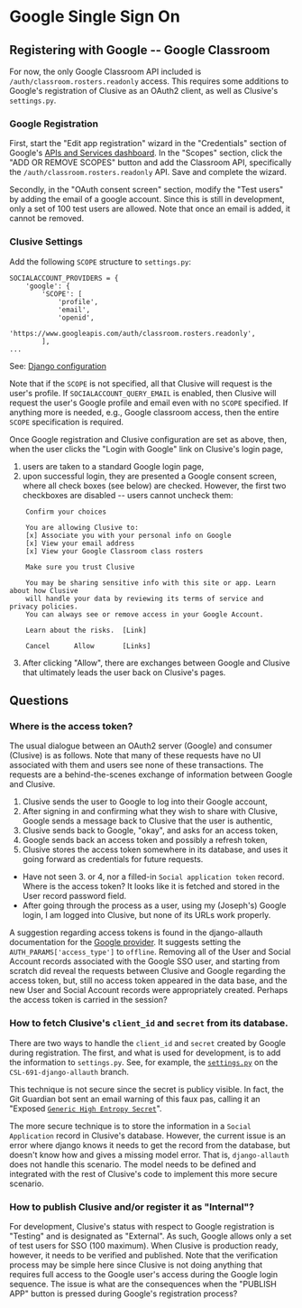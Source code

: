 # Google Single Sign On

## Registering with Google -- Google Classroom

For now, the only Google Classroom API included is `/auth/classroom.rosters.readonly`
access.  This requires some additions to Google's registration of Clusive as an
OAuth2 client, as well as Clusive's `settings.py`.

### Google Registration
First, start the "Edit app registration" wizard in the "Credentials"
section of Google's [APIs and Services dashboard](https://console.developers.google.com/apis/credentials/consent/).
In the "Scopes" section, click the "ADD OR REMOVE SCOPES" button and add the Classroom
API, specifically the `/auth/classroom.rosters.readonly` API.  Save and complete
the wizard.

Secondly, in the "OAuth consent screen" section, modify the "Test users" by
adding the email of a google account.  Since this is still in development, only
a set of 100 test users are allowed.  Note that once an email is added, it
cannot be removed.

### Clusive Settings
Add the following `SCOPE` structure to `settings.py`:

```
SOCIALACCOUNT_PROVIDERS = {
    'google': {
        'SCOPE': [
            'profile',
            'email',
            'openid',
            'https://www.googleapis.com/auth/classroom.rosters.readonly',
        ],
...
```
See: [Django configuration](https://django-allauth.readthedocs.io/en/latest/providers.html#django-configuration)

Note that if the `SCOPE` is not specified, all that Clusive will request is the
user's profile.  If `SOCIALACCOUNT_QUERY_EMAIL` is enabled, then Clusive will
request the user's Google profile and email even with no `SCOPE` specified.  If
anything more is needed, e.g., Google classroom access, then the entire `SCOPE`
specification is required.

Once Google registration and Clusive configuration are set as above, then, when
the user clicks the "Login with Google" link on Clusive's login page,

1. users are taken to a standard Google login page,
2. upon successful login, they are presented a Google consent screen, where
all check boxes (see below) are checked.  However, the first two checkboxes are
disabled -- users cannot uncheck them:
```
    Confirm your choices

    You are allowing Clusive to:
    [x] Associate you with your personal info on Google
    [x] View your email address
    [x] View your Google Classroom class rosters
    
    Make sure you trust Clusive

    You may be sharing sensitive info with this site or app. Learn about how Clusive
    will handle your data by reviewing its terms of service and privacy policies.
    You can always see or remove access in your Google Account.

    Learn about the risks.  [Link]

    Cancel      Allow       [Links]
```
3. After clicking "Allow", there are exchanges between Google and Clusive that
   ultimately leads the user back on Clusive's pages.

## Questions

### Where is the access token?

The usual dialogue between an OAuth2 server (Google) and consumer (Clusive) is
as follows.  Note that many of these requests have no UI associated with them
and users see none of these transactions.  The requests are a behind-the-scenes
exchange of information between Google and Clusive.

1. Clusive sends the user to Google to log into their Google account,
2. After signing in and confirming what they wish to share with Clusive, Google
   sends a message back to Clusive that the user is authentic,
3. Clusive sends back to Google, "okay", and asks for an access token,
4. Google sends back an access token and possibly a refresh token,
5. Clusive stores the access token somewhere in its database, and uses it going
   forward as credentials for future requests.

- Have not seen 3. or 4, nor a filled-in `Social application token` record.
  Where is the access token?  It looks like it is fetched and stored in the
  User record password field.
- After going through the process as a user, using my (Joseph's) Google login,
  I am logged into Clusive, but none of its URLs work properly.

A suggestion regarding access tokens is found in the django-allauth documentation
for the [Google provider](https://django-allauth.readthedocs.io/en/latest/providers.html#django-configuration).
It suggests setting the `AUTH_PARAMS['access_type']` to `offline`.  Removing all
of the User and Social Account records associated with the Google SSO user, and
starting from scratch did reveal the requests between Clusive and Google
regarding the access token, but, still no access token appeared in the data
base, and the new User and Social Account records were appropriately created.
Perhaps the access token is carried in the session?
  
### How to fetch Clusive's `client_id` and `secret` from its database.

There are two ways to handle the `client_id` and `secret` created by Google
during registration.  The first, and what is used for development, is to add
the information to `settings.py`.  See, for example, the [`settings.py`](https://github.com/klown/clusive/blob/feature/CSL-691-django-allauth/src/clusive_project/settings.py#L67)
on the `CSL-691-django-allauth` branch.

This technique is not secure since the secret is publicy visible.  In fact, the
Git Guardian bot sent an email warning of this faux pas, calling it an
"Exposed [`Generic High Entropy Secret`](https://github.com/klown/clusive/commit/eaf604e3cf8d82745472b435d7827efe7c242309#diff-e4a4649d300e50c8be8173ce308974ec7dc9db60bca23233eb017c3840920e53R65)".

The more secure technique is to store the information in a `Social Application`
record in Clusive's database.  However, the current issue is an error where
django knows it needs to get the record from the database, but doesn't know how
and gives a missing model error.  That is, `django-allauth` does not handle this
scenario.  The model needs to be defined and integrated with the rest of
Clusive's code to implement this more secure scenario.

### How to publish Clusive and/or register it as "Internal"?

For development, Clusive's status with respect to Google registration is
"Testing" and is designated as "External".  As such, Google allows only a set of
test users for SSO (100 maximum).  When Clusive is production ready, however, it
needs to be verified and published.  Note that the verification process may be
simple here since Clusive is not doing anything that requires full access to the
Google user's access during the Google login sequence.  The issue is what
are the consequences when the "PUBLISH APP" button is pressed during Google's
registration process?
